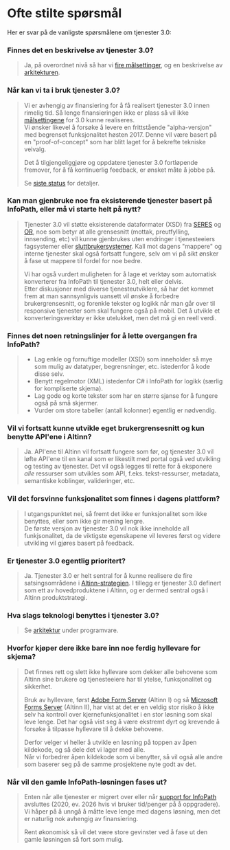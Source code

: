 # Ofte stilte spørsmål

Her er svar på de vanligste spørsmålene om tjenester 3.0:


### Finnes det en beskrivelse av tjenester 3.0?

> Ja, på overordnet nivå så har vi [fire målsettinger](goals.md), og en beskrivelse av [arkitekturen](architecture.md).  


### Når kan vi ta i bruk tjenester 3.0?

> Vi er avhengig av finansiering for å få realisert tjenester 3.0 innen rimelig tid.
> Så lenge finansieringen ikke er plass så vil ikke [målsettingene](goals.md) for 3.0 kunne realiseres.  
> Vi ønsker likevel å forsøke å levere en frittstående "alpha-versjon" med begrenset funksjonalitet høsten 2017.
> Denne vil være basert på en "proof-of-concept" som har blitt laget for å bekrefte tekniske veivalg.  
>
> Det å tilgjengeliggjøre og oppdatere tjenester 3.0 fortløpende fremover, for å få kontinuerlig feedback, er ønsket måte å jobbe på.  
>
> Se [siste status](status.md) for detaljer.


### Kan man gjenbruke noe fra eksisterende tjenester basert på InfoPath, eller må vi starte helt på nytt?

> Tjenester 3.0 vil støtte eksisterende dataformater (XSD) fra [SERES](https://altinnett.brreg.no/no/SERES/) og [OR]((https://w2.brreg.no/oppgaveregisteret/spesifikasjon_etatsliste.jsp)),
> noe som betyr at alle grensesnitt (mottak, preutfylling, innsending, etc) vil kunne gjenbrukes uten
> endringer i tjenesteeiers fagsystemer eller [sluttbrukersystemer](https://altinnett.brreg.no/no/Sluttbrukersystemer/).
> Kall mot dagens "mappere" og interne tjenester skal også fortsatt fungere, selv om vi på sikt ønsker å fase ut mappere til fordel for noe bedre.  
>
> Vi har også vurdert muligheten for å lage et verktøy som automatisk konverterer fra InfoPath til tjenester 3.0, helt eller delvis.  
> Etter diskusjoner med diverse tjenesteutviklere, så har det kommet frem at man sannsynligvis uansett vil ønske å forbedre brukergrensesnitt, og forenkle tekster og logikk når man går over til responsive
> tjenester som skal fungere også på mobil. Det å utvikle et konverteringsverktøy er ikke utelukket, men det må gi en reell verdi.

### Finnes det noen retningslinjer for å lette overgangen fra InfoPath?

> - Lag enkle og fornuftige modeller (XSD) som inneholder så mye som mulig av datatyper, begrensninger, etc. istedenfor å kode disse selv.
> - Benytt regelmotor (XML) istedenfor C# i InfoPath for logikk (særlig for kompliserte skjema).
> - Lag gode og korte tekster som har en større sjanse for å fungere også på små skjermer.
> - Vurder om store tabeller (antall kolonner) egentlig er nødvendig.


### Vil vi fortsatt kunne utvikle eget brukergrensesnitt og kun benytte API'ene i Altinn?

> Ja. API'ene til Altinn vil fortsatt fungere som før, og tjenester 3.0 vil løfte API'ene til en kanal som er likestilt med portal også ved utvikling og testing av tjenester.
> Det vil også legges til rette for å eksponere *alle* ressurser som utvikles som API, f.eks. tekst-ressurser, metadata, semantiske koblinger, valideringer, etc.

### Vil det forsvinne funksjonalitet som finnes i dagens plattform?

> I utgangspunktet nei, så fremt det ikke er funksjonalitet som ikke benyttes, eller som ikke gir mening lengre.  
> De første versjon av tjenester 3.0 vil nok ikke inneholde all funkjsonalitet, da de viktigste egenskapene vil leveres først og videre utvikling vil gjøres basert på feedback.


### Er tjenester 3.0 egentlig prioritert?

> Ja. Tjenester 3.0 er helt sentral for å kunne realisere de fire satsingsområdene i [Altinn-strategien](https://altinnett.brreg.no/no/Emner/Altinn/Altinn-strategi/).
> I tillegg er tjenester 3.0 definert som ett av hovedproduktene i Altinn, og er dermed sentral også i Altinn produktstrategi.  


### Hva slags teknologi benyttes i tjenester 3.0?

> Se [arkitektur](architecture.md#programvare) under programvare.

### Hvorfor kjøper dere ikke bare inn noe ferdig hyllevare for skjema?

> Det finnes rett og slett ikke hyllevare som dekker alle behovene som Altinn sine brukere og tjenesteeiere har til ytelse, funksjonalitet og sikkerhet.  
>
> Bruk av hyllevare, først [Adobe Form Server](https://web.archive.org/web/20040805072324/http://www.adobe.com/products/server/formserver/main.html) (Altinn I)
> og så [Microsoft Forms Server](https://web.archive.org/web/20090112152812/http://office.microsoft.com/en-gb/formsserver/HA101656451033.aspx) (Altinn II),
> har vist at det er en veldig stor risiko å ikke selv ha kontroll over kjernefunksjonalitet i en stor løsning som skal leve lenge.
> Det har også vist seg å være ekstremt dyrt og krevende å forsøke å tilpasse hyllevare til å dekke behovene.
>
> Derfor velger vi heller å utvikle en løsning på toppen av åpen kildekode, og så dele det vi lager med alle.  
> Når vi forbedrer åpen kildekode som vi benytter, så vil også alle andre som baserer seg på de samme prosjektene nyte godt av det.

### Når vil den gamle InfoPath-løsningen fases ut?

> Enten når alle tjenester er migrert over eller når [support for InfoPath](https://support.microsoft.com/en-us/lifecycle/search/920) avsluttes (2020, ev. 2026 hvis vi bruker tid/penger på å oppgradere).  
> Vi håper på å unngå å måtte leve lenge med dagens løsning, men det er naturlig nok avhengig av finansiering.
> 
> Rent økonomisk så vil det være store gevinster ved å fase ut den gamle løsningen så fort som mulig.  

